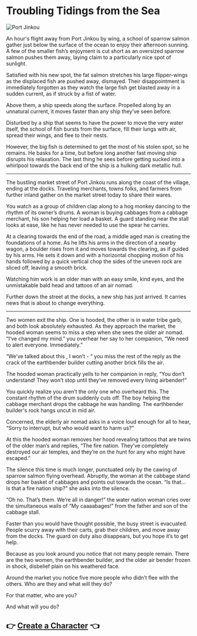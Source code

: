 # Troubling Tidings from the Sea

![Port Jinkou](./0-assets/map.jpg)

An hour's flight away from Port Jinkou by wing, a school of sparrow salmon gather just below the surface of the ocean to enjoy their afternoon sunning. A few of the smaller fish’s enjoyment is cut short as an oversized sparrow salmon pushes them away, laying claim to a particularly nice spot of sunlight. 

Satisfied with his new spot, the fat salmon stretches his large flipper-wings as the displaced fish are pushed away, dismayed. Their disappointment is immediately forgotten as they watch the large fish get blasted away in a sudden current, as if struck by a fist of water. 

Above them, a ship speeds along the surface. Propelled along by an unnatural current, it moves faster than any ship they’ve seen before. 

Disturbed by a ship that seems to have the power to move the very water itself, the school of fish bursts from the surface, fill their lungs with air, spread their wings, and flee to their nests.

However, the big fish is determined to get the most of his stolen spot, so he remains. He basks for a time, but before long another fast moving ship disrupts his relaxation. The last thing he sees before getting sucked into a whirlpool towards the back end of the ship is a hulking dark metallic hull.

- - -

The bustling market street of Port Jinkou runs along the coast of the village, ending at the docks. Traveling merchants, towns folks, and farmers from further inland gather on the market street today to share their wares.


You watch as a group of children clap along to a hog monkey dancing to the rhythm of its owner’s drums. A woman is buying cabbages from a cabbage merchant, his son helping her load a basket. A guard standing near the stall looks at ease, like he has never needed to use the spear he carries.

At a clearing towards the end of the road, a middle aged man is creating the foundations of a home. As he lifts his arms in the direction of a nearby wagon, a boulder rises from it and moves towards the clearing, as if guided by his arms. He sets it down and with a horizontal chopping motion of his hands followed by a quick vertical chop the sides of the uneven rock are sliced off, leaving a smooth brick. 

Watching him work is an older man with an easy smile, kind eyes, and the unmistakable bald head and tattoos of an air nomad.

Further down the street at the docks, a new ship has just arrived. It carries news that is about to change everything.

- - -

Two women exit the ship. One is hooded, the other is in water tribe garb, and both look absolutely exhausted. As they approach the market, the hooded woman seems to miss a step when she sees the older air nomad. “I’ve changed my mind.” you overhear her say to her companion, “We need to alert everyone. Immediately.” 

“We’ve talked about this , I won’t - “ you miss the rest of the reply as the crack of the earthbender builder cutting another brick fills the air.

The hooded woman practically yells to her companion in reply, “You don’t understand! They won’t stop until they’ve removed every living airbender!”

You quickly realize you aren’t the only one who overheard this. The constant rhythm of the drum suddenly cuts off. The boy helping the cabbage merchant drops the cabbage he was handling. The earthbender builder's rock hangs uncut in mid air. 

Concerned, the elderly air nomad asks in a voice loud enough for all to hear, “Sorry to interrupt, but who would want to harm us?”

At this the hooded woman removes her hood revealing tattoos that are twins of the older man’s and replies, “The fire nation. They’ve completely destroyed our air temples, and they’re on the hunt for any who might have escaped.”

The silence this time is much longer, punctuated only by the cawing of sparrow salmon flying overhead. Abruptly, the woman at the cabbage stand drops her basket of cabbages and points out towards the ocean. “Is that… Is that a fire nation ship?” she asks into the silence. 

“Oh no. That’s them. We’re all in danger!” the water nation woman cries over the simultaneous wails of “My caaaabages!” from the father and son of the cabbage stall.

Faster than you would have thought possible, the busy street is evacuated. People scurry away with their carts, grab their children, and move away from the docks. The guard on duty also disappears, but you hope it’s to get help. 

Because as you look around you notice that not many people remain. There are the two women, the earthbender builder, and the older air bender frozen in shock, disbelief plain on his weathered face. 

Around the market you notice five more people who didn’t flee with the others. Who are they and what will they do? 

For that matter, who are you? 

And what will you do?

## :point_right: [Create a Character](./1-character-creation.md) :point_left:
